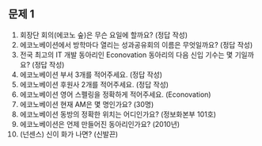 ## 문제 1

1. 회장단 회의(에코노 숲)은 무슨 요일에 할까요? (정답 작성)
2. 에코노베이션에서 방학마다 열리는 성과공유회의 이름은 무엇일까요? (정답 작성)
3. 전국 최고의 IT 개발 동아리인 Econovation 동아리의 다음 신입 기수는 몇 기일까요? (정답 작성)
4. 에코노베이션 부서 3개를 적어주세요. (정답 작성)
5. 에코노베이션 후원사 2개를 적어주세요. (정답 작성)
6. 에코노베이션 영어 스펠링을 정확하게 적어주세요. (Econovation)
7. 에코노베이션 현재 AM은 몇 명인가요? (30명)
8. 에코노베이션 동방의 정확한 위치는 어디인가요? (정보화본부 101호)
9. 에코노베이션은 언제 만들어진 동아리인가요? (2010년)
10. (넌센스) 신이 화가 나면? (신발끈)
